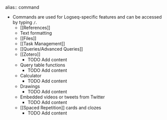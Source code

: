 alias:: command

- Commands are used for Logseq-specific features and can be accessed by typing `/`.
	- [[References]]
	- Text formatting
	- [[Files]]
	- [[Task Management]]
	- [[Queries/Advanced Queries]]
	- [[Zotero]]
		- TODO Add content
	- Query table functions
		- TODO Add content
	- Calculator
		- TODO Add content
	- Drawings
		- TODO Add content
	- Embedded videos or tweets from Twitter
		- TODO Add content
	- [[Spaced Repetition]] cards and clozes
		- TODO Add content